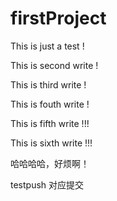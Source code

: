 # firstProject

This is just a test !

This is second write !

This is third write !

This is fouth write !

This is fifth write !!!

This is sixth write !!!

哈哈哈哈，好烦啊！

testpush 对应提交
